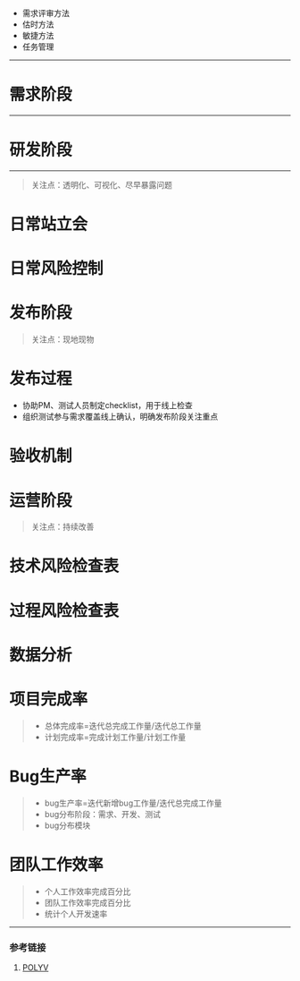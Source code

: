 - 需求评审方法
- 估时方法
- 敏捷方法
- 任务管理
---
# 需求阶段
---
# 研发阶段
---
> 关注点：透明化、可视化、尽早暴露问题
# 日常站立会
# 日常风险控制
# 发布阶段
> 关注点：现地现物
# 发布过程
- 协助PM、测试人员制定checklist，用于线上检查
- 组织测试参与需求覆盖线上确认，明确发布阶段关注重点
# 验收机制
# 运营阶段
> 关注点：持续改善
# 技术风险检查表
# 过程风险检查表
# 数据分析
# 项目完成率
> - 总体完成率=迭代总完成工作量/迭代总工作量
> - 计划完成率=完成计划工作量/计划工作量
# Bug生产率
> - bug生产率=迭代新增bug工作量/迭代总完成工作量
> - bug分布阶段：需求、开发、测试
> - bug分布模块
# 团队工作效率
> - 个人工作效率完成百分比
> - 团队工作效率完成百分比
> - 统计个人开发速率
----
### 参考链接
1. [POLYV](https://juejin.im/post/5be8c4f95188251b8a26cdcd)